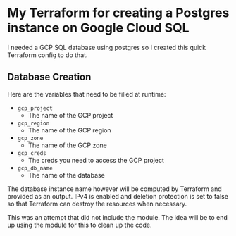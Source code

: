 # My Terraform for creating a Postgres instance on Google Cloud SQL

I needed a GCP SQL database using postgres so I created this quick Terraform config to do that.


## Database Creation

Here are the variables that need to be filled at runtime:

* `gcp_project`
    * The name of the GCP project
* `gcp_region`
    * The name of the GCP region
* `gcp_zone`
    * The name of the GCP zone
* `gcp_creds`
    * The creds you need to access the GCP project
* `gcp_db_name`
    * The name of the database


The database instance name however will be computed by Terraform and provided as an output. IPv4 is enabled and deletion protection is set to false so that Terraform can destroy the resources when necessary.

This was an attempt that did not include the module. The idea will be to end up using the module for this to clean up the code.